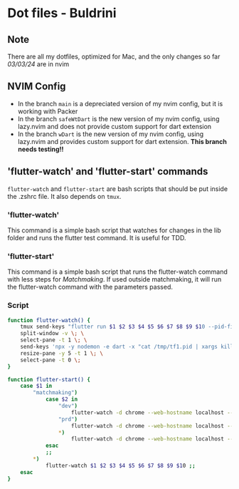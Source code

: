 # Dot files - Buldrini

## Note

There are all my dotfiles, optimized for Mac, and the only changes so far _03/03/24_ are in nvim

## NVIM Config

- In the branch `main` is a depreciated version of my nvim config, but it is working with Packer
- In the branch `safeWtDart` is the new version of my nvim config, using lazy.nvim and does not provide custom support for dart extension
- In the branch `wDart` is the new version of my nvim config, using lazy.nvim and provides custom support for dart extension. **This branch needs testing!!**

## 'flutter-watch' and 'flutter-start' commands

`flutter-watch` and `flutter-start` are bash scripts that should be put inside the .zshrc file. It also depends on `tmux`.

### 'flutter-watch'

This command is a simple bash script that watches for changes in the lib folder and runs the flutter test command. It is useful for TDD.

### 'flutter-start'

This command is a simple bash script that runs the flutter-watch command with less steps for _Matchmaking_. If used outside matchmaking, it will run the flutter-watch command with the parameters passed.

### Script

```bash
function flutter-watch() {
    tmux send-keys "flutter run $1 $2 $3 $4 $5 $6 $7 $8 $9 $10 --pid-file=/tmp/tf1.pid" C-m \; \
    split-window -v \; \
    select-pane -t 1 \; \
    send-keys 'npx -y nodemon -e dart -x "cat /tmp/tf1.pid | xargs kill -s USR1"' C-m \; \
    resize-pane -y 5 -t 1 \; \
    select-pane -t 0 \;
}

function flutter-start() {
    case $1 in
        "matchmaking")
            case $2 in
                "dev")
                    flutter-watch -d chrome --web-hostname localhost --web-port 8000 --dart-define=API_URL=https://matchmaking-api-hml.fastdezine.com ;;
                "prd")
                    flutter-watch -d chrome --web-hostname localhost --web-port 8000 --dart-define=API_URL=API_URL ;;
                *)
                    flutter-watch -d chrome --web-hostname localhost --web-port 8000 --dart-define=API_URL=API_URL ;;
            esac
            ;;
        *)
            flutter-watch $1 $2 $3 $4 $5 $6 $7 $8 $9 $10 ;;
    esac
}
```
